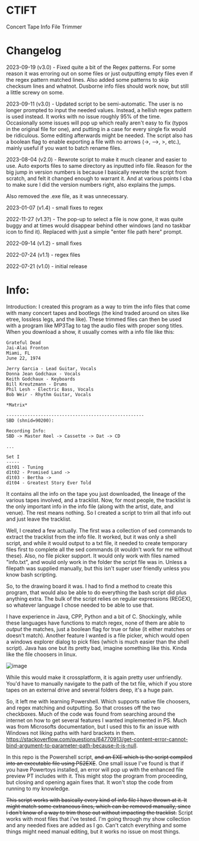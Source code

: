 # CTIFT
Concert Tape Info File Trimmer

# Changelog
2023-09-19 (v3.0) - Fixed quite a bit of the Regex patterns. For some reason it was erroring out on some files or just outputting empty files even if the regex pattern matched lines. Also added some patterns to skip checksum lines and whatnot. Dusborne info files should work now, but still a little screwy on some. 

2023-09-11 (v3.0) - Updated script to be semi-automatic. The user is no longer prompted to input the needed values. Instead, a hellish regex pattern is used instead. It works with no issue roughly 95% of the time. Occasionally some issues will pop up which really aren't easy to fix (typos in the original file for one), and putting in a case for every single fix would be ridiculous. Some editing afterwards might be needed. The script also has a boolean flag to enable exporting a file with no arrows (->, -->, >, etc.), mainly useful if you want to batch rename files.

2023-08-04 (v2.0) - Rewrote script to make it much cleaner and easier to use. Auto exports files to same directory as inputted info file. Reason for the big jump in version numbers is because I basically rewrote the script from scratch, and felt it changed enough to warrant it. And at various points I cba to make sure I did the version numbers right, also explains the jumps.

Also removed the .exe file, as it was unnecessary.

2023-01-07 (v1.4) - small fixes to regex

2022-11-27 (v1.3?) - The pop-up to select a file is now gone, it was quite buggy and at times would disappear behind other windows (and no taskbar icon to find it). Replaced with just a simple "enter file path here" prompt.

2022-09-14 (v1.2) - small fixes

2022-07-24 (v1.1) - regex files

2022-07-21 (v1.0) - initial release

# Info:
Introduction:
I created this program as a way to trim the info files that come with many concert tapes and bootlegs (the kind traded around on sites like etree, lossless legs, and the like). These trimmed files can then be used with a program like MP3Tag to tag the audio files with proper song titles. When you download a show, it usually comes with a info file like this:

```
Grateful Dead
Jai-Alai Fronton
Miami, FL
June 22, 1974

Jerry Garcia - Lead Guitar, Vocals
Donna Jean Godchaux - Vocals
Keith Godchaux - Keyboards
Bill Kreutzmann - Drums
Phil Lesh - Electric Bass, Vocals
Bob Weir - Rhythm Guitar, Vocals

*Matrix* 

----------------------------------------------------
SBD (shnid=90200): 

Recording Info:
SBD -> Master Reel -> Cassette -> Dat -> CD

...

Set I
-----
d1t01 - Tuning
d1t02 - Promised Land ->
d1t03 - Bertha ->
d1t04 - Greatest Story Ever Told
```

It contains all the info on the tape you just downloaded, the lineage of the various tapes involved, and a tracklist. Now, for most people, the tracklist is the only important info in the info file (along with the artist, date, and venue). The rest means nothing. So I created a script to trim all that info out and just leave the tracklist. 

Well, I created a few actually. The first was a collection of sed commands to extract the tracklist from the info file. It worked, but it was only a shell script, and while it would output to a txt file, it needed to create temporary files first to complete all the sed commands (it wouldn't work for me without these). Also, no file picker support. It would only work with files named "info.txt", and would only work in the folder the script file was in. Unless a filepath was supplied manually, but this isn't super user friendly unless you know bash scripting.

So, to the drawing board it was. I had to find a method to create this program, that would also be able to do everything the bash script did plus anything extra. The bulk of the script relies on regular expressions (REGEX), so whatever language I chose needed to be able to use that. 

I have experience in Java, CPP, Python and a bit of C. Shockingly, while these languages have functions to match regex, none of them are able to *output* the matches, just a boolean flag for true or false (it either matches or doesn't match). Another feature I wanted is a file picker, which would open a windows explorer dialog to pick files (which is much easier than the shell script). Java has one but its pretty bad, imagine something like this. Kinda like the file choosers in linux.

![image](https://user-images.githubusercontent.com/9311410/174844581-2139c819-8391-4e14-a4fe-6be190af9a82.png)

While this would make it crossplatform, it is again pretty user unfriendly. You'd have to manually navigate to the path of the txt file, which if you store tapes on an external drive and several folders deep, it's a huge pain.

So, it left me with learning Powershell. Which supports native file choosers, and regex matching and outputting. So that crosses off the two checkboxes. Much of the code was found from searching around the internet on how to get several features I wanted implemented in PS. Much was from Microsofts documentation, but I used this to fix an issue with Windows not liking paths with hard brackets in them. https://stackoverflow.com/questions/64770913/get-content-error-cannot-bind-argument-to-parameter-path-because-it-is-null.

In this repo is the Powershell script, ~~and an EXE which is the script compiled into an executable file using PS2EXE~~. One small issue I've found is that if you have Powertoys installed, an error will pop up with the enhanced file preview PT includes with it. This might stop the program from proceeding, but closing and opening again fixes that. It won't stop the code from running to my knowledge.

~~This script works with basically every kind of info file I have thrown at it. It might match some extraneous lines, which can be removed manually, since I don't know of a way to trim those out without impacting the tracklist.~~
Script works with most files that i've tested. I'm going through my show collection and any needed fixes are added as I go. Can't catch everything and some things might need manual editing, but it works no issue on most things.
